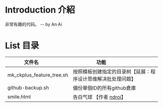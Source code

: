 # Introduction 介紹
非常有趣的代码。  -- by An·Ai

# List 目录
| 文件名                     | 功能                     |
| ----------------          | ------------------------ |
| mk_ckplus_feature_tree.sh | 按照模板创建指定的目录树【延展：程序设计思维解决批处理问题】   |
| github-backup.sh          | 備份單個ID的所有github倉庫 |
| smile.html                | 告白气球 【作者 [ndroi](https://github.com/ndroi/JSDrawLove)】                |
